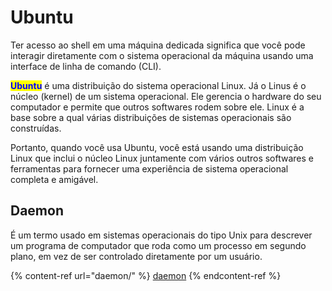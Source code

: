 # Ubuntu

Ter acesso ao shell em uma máquina dedicada significa que você pode interagir diretamente com o sistema operacional da máquina usando uma interface de linha de comando (CLI).

<mark style="color:blue;">**Ubuntu**</mark> é uma distribuição do sistema operacional Linux. Já o Linus é o núcleo (kernel) de um sistema operacional. Ele gerencia o hardware do seu computador e permite que outros softwares rodem sobre ele. Linux é a base sobre a qual várias distribuições de sistemas operacionais são construídas.

Portanto, quando você usa Ubuntu, você está usando uma distribuição Linux que inclui o núcleo Linux juntamente com vários outros softwares e ferramentas para fornecer uma experiência de sistema operacional completa e amigável.

## Daemon

É um termo usado em sistemas operacionais do tipo Unix para descrever um programa de computador que roda como um processo em segundo plano, em vez de ser controlado diretamente por um usuário.

{% content-ref url="daemon/" %}
[daemon](daemon/)
{% endcontent-ref %}
